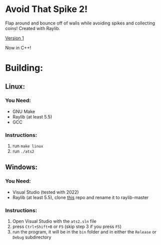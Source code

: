 # Avoid That Spike 2!
Flap around and bounce off of walls while avoiding spikes and collecting coins! Created with Raylib.

[Version 1](https://github.com/spelis/avoid-that-spike)

Now in C++!

# Building:
## Linux:
### You Need:
* GNU Make
* Raylib (at least 5.5)
* GCC
### Instructions:
1. run `make linux`
2. run `./ats2`

## Windows:
### You Need:
* Visual Studio (tested with 2022)
* Raylib (at least 5.5), clone [this](https://github.com/raysan5/raylib) repo and rename it to raylib-master
### Instructions:
1. Open Visual Studio with the `ats2.sln` file
2. press `Ctrl+Shift+B` or `F5` (skip step 3 if you press `F5`)
3. run the program, it will be in the `bin` folder and in either the `Release` or `Debug` subdirectory

